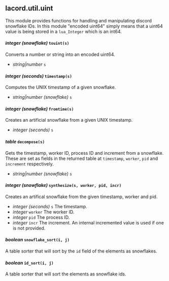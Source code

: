 ## lacord.util.uint

This module provides functions for handling and manipulating discord snowflake IDs. In this module "encoded uint64" simply means that a uint64 value is being stored in a `lua_Integer` which is an int64.

#### *integer (snowflake)* `touint(s)`

Converts a number or string into an encoded uint64.

- *string|number* `s`


#### *integer (seconds)* `timestamp(s)`

Computes the UNIX timestamp of a given snowflake.

- *string|number (snowflake)* `s`

#### *integer (snowflake)* `fromtime(s)`

Creates an artificial snowflake from a given UNIX timestamp.

- *integer (seconds)* `s`

#### *table* `decompose(s)`

Gets the timestamp, worker ID, process ID and increment from a snowflake. These are set as fields in the returned table at `timestamp`, `worker`, `pid` and `increment` respectively.

- *string|number (snowflake)* `s`


#### *integer (snowflake)* `synthesize(s, worker, pid, incr)`

Creates an artifical snowflake from the given timestamp, worker and pid.

- *integer (seconds)* `s`
    The timestamp.
- *integer* `worker`
    The worker ID.
- *integer* `pid`
    The process ID.
- *integer* `incr`
    The increment. An internal incremented value is used if one is not provided.

#### *boolean* `snowflake_sort(i, j)`

A table sorter that will sort by the `id` field of the elements as snowflakes.


#### *boolean* `id_sort(i, j)`

A table sorter that will sort the elements as snowflake ids.